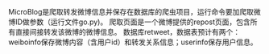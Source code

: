 MicroBlog是爬取转发微博信息并保存在数据库的爬虫项目，运行命令要加爬取微博ID做参数（运行文件go.py)。
爬取页面是一个微博提供的repost页面，包含所有直接间接转发该微博的微博信息。
数据库retweet，数据表预计有两个：weiboinfo保存微博内容（含用户id）和转发关系信息；userinfo保存用户信息。
